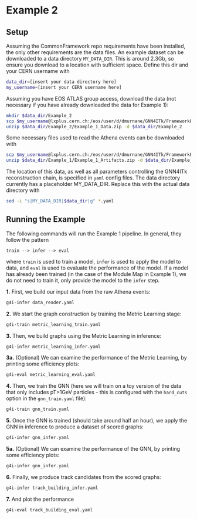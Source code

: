 # Example 2

## Setup

Assuming the CommonFramework repo requirements have been installed, the only other requirements are the data files. An example dataset can be downloaded to a data directory `MY_DATA_DIR`. This is around 2.3Gb, so ensure you download to a location with sufficient space. Define this dir and your CERN username with
```bash
data_dir=[insert your data directory here]
my_username=[insert your CERN username here]
```
Assuming you have EOS ATLAS group access, download the data (not necessary if you have already downloaded the data for Example 1):
```bash
mkdir $data_dir/Example_2
scp $my_username@lxplus.cern.ch:/eos/user/d/dmurnane/GNN4ITk/FrameworkExamples/Example_1/Example_1_Data.zip $data_dir/Example_2/
unzip $data_dir/Example_2/Example_1_Data.zip -d $data_dir/Example_2
```
Some necessary files used to read the Athena events can be downloaded with
```bash
scp $my_username@lxplus.cern.ch:/eos/user/d/dmurnane/GNN4ITk/FrameworkExamples/Example_1/Example_1_Artifacts.zip $data_dir/Example_2/
unzip $data_dir/Example_1/Example_1_Artifacts.zip -d $data_dir/Example_2
```

The location of this data, as well as all parameters controlling the GNN4ITk reconstruction chain, is specified in `yaml` config files. The data directory currently has a placeholder MY_DATA_DIR. Replace this with the actual data directory with
```bash
sed -i "s|MY_DATA_DIR|$data_dir|g" *.yaml
```

## Running the Example

The following commands will run the Example 1 pipeline. In general, they follow the pattern
```
train --> infer --> eval
``` 
where `train` is used to train a model, `infer` is used to apply the model to data, and `eval` is used to evaluate the performance of the model. If a model has already been trained (in the case of the Module Map in Example 1), we do not need to train it, only provide the model to the `infer` step.

**1.** First, we build our input data from the raw Athena events:
```bash
g4i-infer data_reader.yaml
```

**2.** We start the graph construction by training the Metric Learning stage:
```bash
g4i-train metric_learning_train.yaml
``` 

**3.** Then, we build graphs using the Metric Learning in inference:
```bash
g4i-infer metric_learning_infer.yaml
```

**3a.** (Optional) We can examine the performance of the Metric Learning, by printing some efficiency plots:
```bash
g4i-eval metric_learning_eval.yaml
```

**4.** Then, we train the GNN (here we will train on a toy version of the data that only includes pT>1GeV particles - this is configured with the `hard_cuts` option in the `gnn_train.yaml` file):
```bash
g4i-train gnn_train.yaml
```

**5.** Once the GNN is trained (should take around half an hour), we apply the GNN in inference to produce a dataset of scored graphs:
```bash
g4i-infer gnn_infer.yaml
```

**5a.** (Optional) We can examine the performance of the GNN, by printing some efficiency plots:
```bash
g4i-infer gnn_infer.yaml
```

**6.** Finally, we produce track candidates from the scored graphs:
```bash
g4i-infer track_building_infer.yaml
```

**7.** And plot the performance
```bash
g4i-eval track_building_eval.yaml
```
